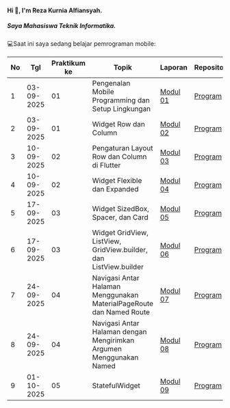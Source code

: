 #### Hi 👋, I'm Reza Kurnia Alfiansyah. 
##### Saya Mahasiswa Teknik Informatika.

💻Saat ini saya sedang belajar pemrograman mobile:

| No  | Tgl  | Praktikum ke  | Topik  | Laporan | Repository |
| ------------ | ------------ | ------------ | ------------ | ------------ | ------------ | 
|  1 | 03-09-2025  | 01  | Pengenalan Mobile Programming dan Setup Lingkungan  | [Modul 01](https://docs.google.com/document/d/1VifFkMPcs91AfsCsb-NVjxN8Zj5Zv9ud/edit?usp=drive_link&ouid=116537519588990479462&rtpof=true&sd=true) | [Program](https://github.com/4ZERRR/Modul-1/tree/main/coba) |
|  2 | 03-09-2025  | 01  | Widget Row dan Column  | [Modul 02](https://docs.google.com/document/d/1kok9oWWhVA6rZbpLKDmEQWgcmXNVyzhM/edit?usp=drive_link&ouid=116537519588990479462&rtpof=true&sd=true) | [Program](https://github.com/4ZERRR/Modul-1/tree/main/row_and_column) |
|  3 | 10-09-2025  | 02  | Pengaturan Layout Row dan Column di Flutter  | [Modul 03](https://docs.google.com/document/d/1NeLod7GySgvsGoDHUgF5f_2Tq403t97R/edit?usp=drive_link&ouid=116537519588990479462&rtpof=true&sd=true) | [Program](https://github.com/4ZERRR/Modul-1/tree/main/alignment) |
|  4 | 10-09-2025  | 02  | Widget Flexible dan Expanded  | [Modul 04](https://docs.google.com/document/d/19GOaktkFoFp82SYb0iYMpybaSMcLlI0o/edit?usp=drive_link&ouid=116537519588990479462&rtpof=true&sd=true) | [Program](https://github.com/4ZERRR/Modul-1/tree/main/modul4) |
|  5 | 17-09-2025  | 03  | Widget SizedBox, Spacer, dan Card  | [Modul 05](https://docs.google.com/document/d/1AAkiTD2HV4_R9vzwyAY2nhfIH7KAeHhR/edit?usp=drive_link&ouid=116537519588990479462&rtpof=true&sd=true) | [Program](https://github.com/4ZERRR/Modul-1/tree/main/modul5) |
|  6 | 17-09-2025  | 03  | Widget GridView, ListView, GridView.builder, dan ListView.builder  | [Modul 06](https://docs.google.com/document/d/1kDpz79V36EJTwh0n7SJ5BCtkQvt0IBpM/edit?usp=drive_link&ouid=116537519588990479462&rtpof=true&sd=true) | [Program](https://github.com/4ZERRR/Modul-1/tree/main/modul6) |
|  7 | 24-09-2025  | 04  | Navigasi Antar Halaman Menggunakan MaterialPageRoute dan Named Route  | [Modul 07](https://docs.google.com/document/d/1CCDxhv8Tg8z5EdLYZ11vDrza0F_5GhFK/edit?usp=sharing&ouid=116537519588990479462&rtpof=true&sd=true) | [Program](https://github.com/4ZERRR/Program-Prak-Mobile/tree/main/modul7) |
|  8 | 24-09-2025  | 04  | Navigasi Antar Halaman dengan Mengirimkan Argumen Menggunakan Named  | [Modul 08](https://docs.google.com/document/d/1lBvSc5a0bxmXImUsvqYMVEXtlWnQP-nM/edit?usp=drive_link&ouid=116537519588990479462&rtpof=true&sd=true) | [Program](https://github.com/4ZERRR/Program-Prak-Mobile/tree/main/modul8) |
|  9 | 01-10-2025  | 05  | StatefulWidget  | [Modul 09](https://docs.google.com/document/d/16m9TIjWVGmQ2Yp33JsAUb2S7bMQEJ1uE/edit?usp=drive_link&ouid=116537519588990479462&rtpof=true&sd=true) | [Program](https://github.com/4ZERRR/Program-Prak-Mobile/tree/main/modul9) |
